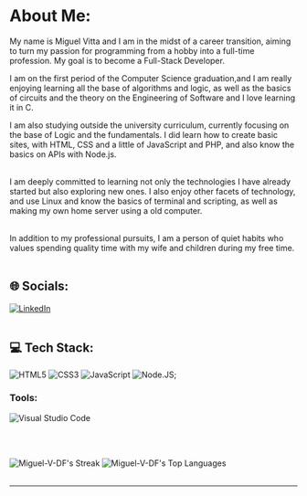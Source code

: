 
# About Me:
My name is Miguel Vitta and I am in the midst of a career transition, aiming to turn my passion for programming from a hobby into a full-time profession. My goal is to become a Full-Stack Developer. 

I am on the first period of the Computer Science graduation,and I am really enjoying learning all the base of algorithms and logic, as well as the basics of circuits and the theory on the Engineering of Software and I love learning it in C.

I am also studying outside the university curriculum, currently focusing on the base of Logic and the fundamentals. I did learn how to create basic sites, with HTML, CSS and a little of JavaScript and PHP, and also know the basics on APIs with Node.js. <br> <br>

I am deeply committed to learning not only the technologies I have already started but also exploring new ones. I also enjoy other facets of technology, and use Linux and know the basics of terminal and scripting, as well as making my own home server using a old computer. <br> <br>

In addition to my professional pursuits, I am a person of quiet habits who values spending quality time with my wife and children during my free time. <br> <br>


## 🌐 Socials:
[![LinkedIn](https://img.shields.io/badge/LinkedIn-%230077B5.svg?logo=linkedin&logoColor=white)](https://linkedin.com/in/miguel-vitta) <br> <br>

## 💻 Tech Stack:
![HTML5](https://img.shields.io/badge/html5-%23E34F26.svg?style=flat&logo=html5&logoColor=white) ![CSS3](https://img.shields.io/badge/css3-%231572B6.svg?style=flat&logo=css3&logoColor=white) ![JavaScript](https://img.shields.io/badge/javascript-%23323330.svg?style=flat&logo=javascript&logoColor=%23F7DF1E) ![Node.JS](https://img.shields.io/badge/-Node.JS-0D1117?style=for-the-badge&logo=node.js&labelColor=0D1117&textColor=0D1117);

### Tools:
![Visual Studio Code](https://img.shields.io/badge/-Visual%20Studio%20Code-0D1117?style=for-the-badge&logo=visual-studio-code&logoColor=007ACC&labelColor=0D1117)&nbsp;
<!-- ![Git](https://img.shields.io/badge/-Git-0D1117?style=for-the-badge&logo=git&labelColor=0D1117)&nbsp; --> <br> <br>

![Miguel-V-DF's Streak](https://github-readme-streak-stats.herokuapp.com/?user=Miguel-V-DF&theme=dark&hide_border=false)  ![Miguel-V-DF's Top Languages](https://github-readme-stats.vercel.app/api/top-langs/?username=Miguel-V-DF&theme=dark&show_icons=true&hide_border=true&layout=compact) <br> <br>


---

